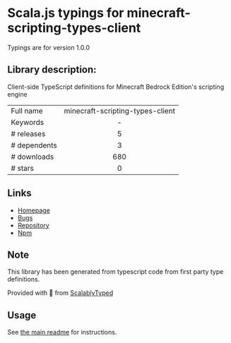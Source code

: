 
# Scala.js typings for minecraft-scripting-types-client

Typings are for version 1.0.0

## Library description:
Client-side TypeScript definitions for Minecraft Bedrock Edition's scripting engine

|                    |                 |
| ------------------ | :-------------: |
| Full name          | minecraft-scripting-types-client |
| Keywords           | - |
| # releases         | 5 |
| # dependents       | 3 |
| # downloads        | 680 |
| # stars            | 0 |

## Links
- [Homepage](https://github.com/minecraft-addon-tools/minecraft-scripting-types)
- [Bugs](https://github.com/minecraft-addon-tools/minecraft-scripting-types/issues)
- [Repository](https://github.com/minecraft-addon-tools/minecraft-scripting-types)
- [Npm](https://www.npmjs.com/package/minecraft-scripting-types-client)
    


## Note
This library has been generated from typescript code from first party type definitions.

Provided with :purple_heart: from [ScalablyTyped](https://github.com/oyvindberg/ScalablyTyped)

## Usage
See [the main readme](../../readme.md) for instructions.


